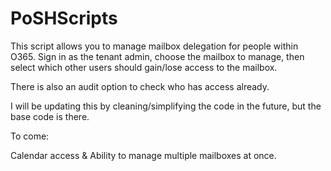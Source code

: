 # PoSHScripts

This script allows you to manage mailbox delegation for people within O365. Sign in as the tenant admin, choose the mailbox to manage, then select which other users should gain/lose
access to the mailbox. 

There is also an audit option to check who has access already. 

I will be updating this by cleaning/simplifying the code in the future, but the base code is there. 

To come:

Calendar access & Ability to manage multiple mailboxes at once. 
